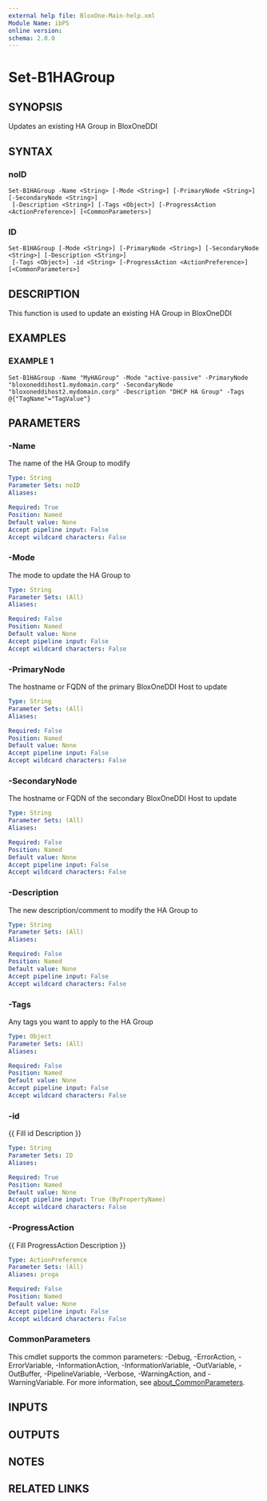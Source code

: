 ```yaml
---
external help file: BloxOne-Main-help.xml
Module Name: ibPS
online version:
schema: 2.0.0
---
```


# Set-B1HAGroup

## SYNOPSIS
Updates an existing HA Group in BloxOneDDI

## SYNTAX

### noID
```
Set-B1HAGroup -Name <String> [-Mode <String>] [-PrimaryNode <String>] [-SecondaryNode <String>]
 [-Description <String>] [-Tags <Object>] [-ProgressAction <ActionPreference>] [<CommonParameters>]
```

### ID
```
Set-B1HAGroup [-Mode <String>] [-PrimaryNode <String>] [-SecondaryNode <String>] [-Description <String>]
 [-Tags <Object>] -id <String> [-ProgressAction <ActionPreference>] [<CommonParameters>]
```

## DESCRIPTION
This function is used to update an existing HA Group in BloxOneDDI

## EXAMPLES

### EXAMPLE 1
```
Set-B1HAGroup -Name "MyHAGroup" -Mode "active-passive" -PrimaryNode "bloxoneddihost1.mydomain.corp" -SecondaryNode "bloxoneddihost2.mydomain.corp" -Description "DHCP HA Group" -Tags @{"TagName"="TagValue"}
```

## PARAMETERS

### -Name
The name of the HA Group to modify

```yaml
Type: String
Parameter Sets: noID
Aliases:

Required: True
Position: Named
Default value: None
Accept pipeline input: False
Accept wildcard characters: False
```

### -Mode
The mode to update the HA Group to

```yaml
Type: String
Parameter Sets: (All)
Aliases:

Required: False
Position: Named
Default value: None
Accept pipeline input: False
Accept wildcard characters: False
```

### -PrimaryNode
The hostname or FQDN of the primary BloxOneDDI Host to update

```yaml
Type: String
Parameter Sets: (All)
Aliases:

Required: False
Position: Named
Default value: None
Accept pipeline input: False
Accept wildcard characters: False
```

### -SecondaryNode
The hostname or FQDN of the secondary BloxOneDDI Host to update

```yaml
Type: String
Parameter Sets: (All)
Aliases:

Required: False
Position: Named
Default value: None
Accept pipeline input: False
Accept wildcard characters: False
```

### -Description
The new description/comment to modify the HA Group to

```yaml
Type: String
Parameter Sets: (All)
Aliases:

Required: False
Position: Named
Default value: None
Accept pipeline input: False
Accept wildcard characters: False
```

### -Tags
Any tags you want to apply to the HA Group

```yaml
Type: Object
Parameter Sets: (All)
Aliases:

Required: False
Position: Named
Default value: None
Accept pipeline input: False
Accept wildcard characters: False
```

### -id
{{ Fill id Description }}

```yaml
Type: String
Parameter Sets: ID
Aliases:

Required: True
Position: Named
Default value: None
Accept pipeline input: True (ByPropertyName)
Accept wildcard characters: False
```

### -ProgressAction
{{ Fill ProgressAction Description }}

```yaml
Type: ActionPreference
Parameter Sets: (All)
Aliases: proga

Required: False
Position: Named
Default value: None
Accept pipeline input: False
Accept wildcard characters: False
```

### CommonParameters
This cmdlet supports the common parameters: -Debug, -ErrorAction, -ErrorVariable, -InformationAction, -InformationVariable, -OutVariable, -OutBuffer, -PipelineVariable, -Verbose, -WarningAction, and -WarningVariable. For more information, see [about_CommonParameters](http://go.microsoft.com/fwlink/?LinkID=113216).

## INPUTS

## OUTPUTS

## NOTES

## RELATED LINKS
